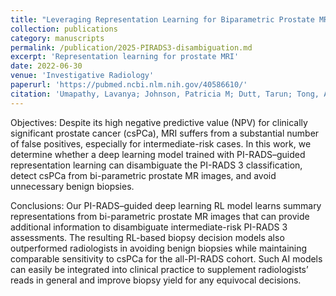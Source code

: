 ```yaml
---
title: "Leveraging Representation Learning for Biparametric Prostate MRI to Disambiguate PIRADS 3 and Improve Biopsy Decision Strategies"
collection: publications
category: manuscripts
permalink: /publication/2025-PIRADS3-disambiguation.md
excerpt: 'Representation learning for prostate MRI'
date: 2022-06-30
venue: 'Investigative Radiology'
paperurl: 'https://pubmed.ncbi.nlm.nih.gov/40586610/'
citation: 'Umapathy, Lavanya; Johnson, Patricia M; Dutt, Tarun; Tong, Angela; Chopra, Sumit; Sodickson, Daniel K; Chandarana, Hersh. Leveraging Representation Learning for Biparametric Prostate MRI to Disambiguate PIRADS3 and Improve Biopsy Decision Strategies. Investigative Radiology. 2025.'
---
```

Objectives: 
Despite its high negative predictive value (NPV) for clinically significant prostate cancer (csPCa), MRI suffers from a substantial number of false positives, especially for intermediate-risk cases. In this work, we determine whether a deep learning model trained with PI-RADS–guided representation learning can disambiguate the PI-RADS 3 classification, detect csPCa from bi-parametric prostate MR images, and avoid unnecessary benign biopsies.


Conclusions: 
Our PI-RADS–guided deep learning RL model learns summary representations from bi-parametric prostate MR images that can provide additional information to disambiguate intermediate-risk PI-RADS 3 assessments. The resulting RL-based biopsy decision models also outperformed radiologists in avoiding benign biopsies while maintaining comparable sensitivity to csPCa for the all-PI-RADS cohort. Such AI models can easily be integrated into clinical practice to supplement radiologists’ reads in general and improve biopsy yield for any equivocal decisions.
